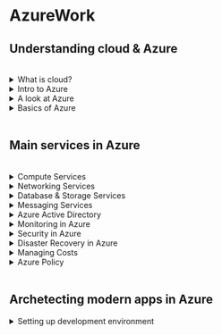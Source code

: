 # AzureWork


## Understanding cloud & Azure

<br>

<details>
<summary>What is cloud?</summary>

Cloud computing is the delivery of computing services over the internet. Computing services include common IT infrastructure such as virtual machines, storage, databases, and networking. There are many other new & hybrid services as well.
Cloud computing is the delivery of computing services over the internet. Computing services include common IT infrastructure such as virtual machines, storage, databases, and networking. Cloud computing falls under OpEx because cloud computing operates on a consumption-based model.
<ul>
 <li>Cloud Model types <br>
  Public: (Azure, AWS, GCP)  <br>
  Private: (VMWare, RedHat OpenShift, Azure Stack) <br>
  Hybrid: (Azure Arc, AWS Outposts)
 </li>
 <li>Cloud Service types (IAAS, PAAS, SAAS)</li>
 </ul>

</details>

<details>
<summary>Intro to Azure</summary>
Azure is the public cloud offering from Microsoft. It provides more than 100 services that enable you to do everything from running your existing applications on virtual machines to exploring new software tools & services (Containerization, Blockchain, ML, AI, IOT etc). <br> <br>
As cloud is just another computer that multiple users are accessing through the internet. Cloud vendors make use of economies of scale & global reach to profit through their online computing services. Azure has the biggest set of data centers(Zones) spread across Regions which are further part of different geographies across the Globe. <br> <br>
Find the latest Global infrastructure of Azure below. <br> 
https://infrastructuremap.microsoft.com/explore <br> <br>
A list of all cloud services provided by Azure can be found below. <br>
https://azure.microsoft.com/en-in/products/ 
<br>
 
</details>

<details>
<summary>A look at Azure</summary>
To create and use Azure services, you need an Azure subscription. After you've created an Azure account, you're free to create additional subscriptions. After you've created an Azure subscription, you can start creating Azure resources within each subscription. Creation of resources & other operations can also be performed either from the Azure Cloud Shell on the portal or you can download it to your local. Portal can be accessed from below link. <br>
https://www.portal.azure.com
<br>
 
</details>

<details>
<summary>Basics of Azure</summary>
The physical infrastructure for Azure starts with datacenters. Conceptually, the datacenters are the same as large corporate datacenters. They’re facilities with resources arranged in racks, with dedicated power, cooling, and networking infrastructure. <br>
 
As a global cloud provider, Azure has datacenters around the world. However, these individual datacenters aren’t directly accessible. Datacenters are grouped into Azure Regions or Azure Availability Zones that are designed to help you achieve resiliency and reliability for your business-critical workloads. <br>
 
A region is a geographical area on the planet that contains at least one, but potentially multiple datacenters that are nearby and networked together with a low-latency network. When you deploy a resource in Azure, you'll often need to choose the region where you want your resource deployed. <br>
 
You can use availability zones to run mission-critical applications and build high-availability into your application architecture by co-locating your compute, storage, networking, and data resources within an availability zone and replicating in other availability zones. Keep in mind that there could be a cost to duplicating your services and transferring data between availability zones. <br>
 
Also, most Azure regions are paired with another region within the same geography (such as US, Europe, or Asia) at least 300 miles away. This approach allows for the replication of resources across a geography that helps reduce the likelihood of interruptions because of events such as natural disasters, civil unrest, power outages, or physical network outages that affect an entire region.
</details>
<br>

## Main services in Azure

<br>

<details>
<summary>Compute Services</summary>
<ul> <br>
 <li>Virtual Machines</li> 
 Provides a virtual server running on a physical server by utilizing physical hardware and sharing resources using virtualization. It is a regular server that can be accessed using RDP or SSH protocols. Virtual machines can be created using below steps: <br>
 1. Go to pricing calculator & add a VM. Check the price it is taking. <br>
 2. To create a VM in Azure navigate to Home > Virtual machine <br>
 3. After creating VM you can connect to it using RDP or SSH thorugh its public IP. <br>
 4. Even after the VM is stopped, it keeps on incurring cost due to resources (Disk, IP, Storage). <br>
 5. Thus the reosurce group / all the resources of VM need to be deleted to prevent cost consumption. <br>
 6. Ways to reduce VM costs (Auto shutdown, Reserved Instance, Spot Instances, Disk optimization). <br>
 7. While creating the VM make sure to configure it for high availability, low cost consumption & download its ARM template. <br>
 8. An ARM template is a JSON file that can be exported, modified, uploaded & deployed. <br>
 9. If you run Azure Cloud Shell, a storage account under a default resource group would get created for cloud shell. <br>
 10. Upload your ARM templates to the file share of cloud shell & run command "az deployment group create --resource-group First-rg --template-file template.json --parameters parameters.json" inside the folder in cloud shell. <br>
 11. VM scale set is a group of seperate VMs sharing the same image. They can be used with load balancers to handle unpredictable load.<br>
 12. Shutdown the VMs when not in use.<br>
 
 <li>App Services</li>
 App Services provide a fully managed web hosting for websites. Microsoft manages the hosting & security for the hosted application. We just need to publish and run the app service. There is no access to the underlying servers. App service integrates with many source control & devops engine. It supports platforms like .NET, Nodejs, PHP, Java, Python etc. It can host web apps, web apis & web jobs. It is extremely easy to deploy. <br>
 1. Check the pricing for the app service at https://azure.microsoft.com/en-us/pricing/details/app-service/windows/#pricing <br>
 2. <br>
 3. <br>
 4. <br>
 5. <br>
 
 <li>AKS</li>
 <li>Azure Functions</li>
 </ul>
</details>

<details>
<summary>Networking Services</summary>
<br>
 
</details>

<details>
<summary>Database & Storage Services</summary>
<br>
 
</details>

<details>
<summary>Messaging Services</summary>
<br>
 
</details>


<details>
<summary>Azure Active Directory</summary>
<br>
 
</details>


<details>
<summary>Monitoring in Azure</summary>
<br>
 
</details>


<details>
<summary>Security in Azure</summary>
<br>
 
</details>


<details>
<summary>Disaster Recovery in Azure</summary>
<br>
 
</details>

<details>
<summary>Managing Costs</summary>
 
Almost everything in the cloud costs money. Cloud has below pricing models:
 <ul>
 <li>Per resource (VMs)</li>
 <li>Per consumption (Function apps)</li>
 <li>Reservations (Reserved instances)</li>
  </ul>
  Before allocating resources,always calculate their prices in pricing calculator.
  https://azure.microsoft.com/en-in/pricing/calculator/ 
  <br>
To do budgeting in Azure navigate to
Home > Cost Management + Billing  > Cost Management > Budgets <br>
Here you can describe your Annual/Monthly budget & can set alerts based on the threshold of thebudget.
 
<br>
 
</details>

<details>
<summary>Azure Policy</summary>
<br>
 
</details>


<br>

## Archetecting modern apps in Azure


<details>
<summary>Setting up development environment</summary>
 
 <ol>
 <li>Install .NET SDK</li>
 <li>Install VS Code</li>
 <li>Install extensions, Azure account & Azure App Services</li>
 <li>Use command dotnet run to run the application on localhost</li>
 <li>Use command dotnet publish -o publish to publish the application</li>
 <li>To set up IIS server connect to Windows VM using RDP. Using server manager dashboard in server roles install "Web Server (IIS)". Also install dotnet hosting bundle to host dotnet applications. Publish your application and add site in IIS.</li>
 <li>To set up linux server connect to Ubuntu VM using SSH(Putty). Use command "Sudo apt install git", "Sudo apt update", "Sudo apt install nodejs". Git clone the api to be hosted & use command "sudo apt install npm", "npm start".</li>
 </ol>

 </details>
